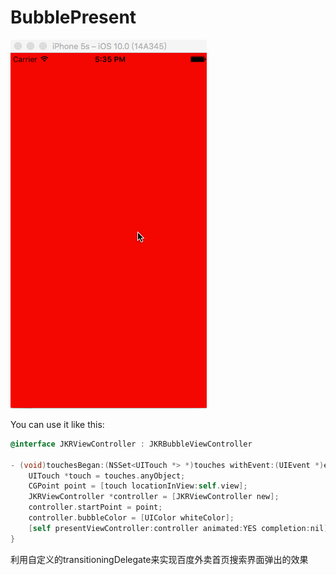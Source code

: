 BubblePresent
====

![preview](https://github.com/Joker-388/JKRBubblePresent/blob/master/Preview/bubble.gif) 

You can use it like this:<br>
```objective-c
@interface JKRViewController : JKRBubbleViewController

- (void)touchesBegan:(NSSet<UITouch *> *)touches withEvent:(UIEvent *)event {
    UITouch *touch = touches.anyObject;
    CGPoint point = [touch locationInView:self.view];
    JKRViewController *controller = [JKRViewController new];
    controller.startPoint = point;
    controller.bubbleColor = [UIColor whiteColor];
    [self presentViewController:controller animated:YES completion:nil];
}
```

利用自定义的transitioningDelegate来实现百度外卖首页搜索界面弹出的效果
